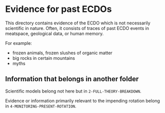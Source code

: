 # Evidence for past ECDOs

This directory contains evidence of the ECDO which is not necessarily scientific in nature. Often, it consists of traces of past ECDO events in meatspace, geological data, or human memory.

For example:
- frozen animals, frozen slushes of organic matter
- big rocks in certain mountains
- myths

## Information that belongs in another folder

Scientific models belong not here but in `2-FULL-THEORY-BREAKDOWN`.

Evidence or information primarily relevant to the impending rotation belong in `4-MONITORING-PRESENT-ROTATION`.
